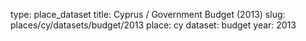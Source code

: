 type: place_dataset
title: Cyprus / Government Budget (2013)
slug: places/cy/datasets/budget/2013
place: cy
dataset: budget
year: 2013
